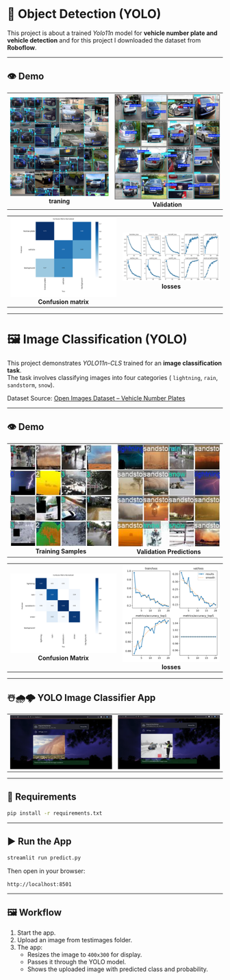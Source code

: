 # 🚗 Object Detection (YOLO)

This project is about a trained _Yolo11n_ model for **vehicle number plate and vehicle detection** and for this project I downloaded the dataset from **Roboflow**.

---

## 👁️ Demo

<table>
  <tr>
    <td style="text-align:center;">
      <img src="train_batch0.jpg" width="100%"/>
      <div><strong>traning</strong></div>
    </td>
    <td style="text-align:center;">
      <img src="val_batch0_labels.jpg" width="100%"/>
      <div><strong>Validation</strong></div>
    </td>
  </tr>
</table>
<table>
  <tr>
    <td style="text-align:center;">
      <img src="confusion_matrix_normalized.png" width="100%"/>
      <div><strong>Confusion matrix</strong></div>
    </td>
    <td style="text-align:center;">
      <img src="results.png" width="100%"/>
      <div><strong>losses</strong></div>
    </td>
  </tr>
</table>

---

# 🖼️ Image Classification (YOLO)

This project demonstrates _YOLO11n-CLS_ trained for an **image classification task**.  
The task involves classifying images into four categories ( `lightning`, `rain`, `sandstorm`, `snow`).

Dataset Source: [Open Images Dataset – Vehicle Number Plates](https://www.kaggle.com/datasets/jehanbhathena/weather-dataset)

---

## 👁️ Demo

<table>
  <tr>
    <td style="text-align:center;">
      <img src="train_batch1.jpg" width="100%"/>
      <div><strong>Training Samples</strong></div>
    </td>
    <td style="text-align:center;">
      <img src="val_classification.jpg" width="100%"/>
      <div><strong>Validation Predictions</strong></div>
    </td>
  </tr>
</table>

<table>
  <tr>
    <td style="text-align:center;">
      <img src="confusion_matrix_classification.png" width="100%"/>
      <div><strong>Confusion Matrix</strong></div>
    </td>
    <td style="text-align:center;">
      <img src="results_classification.png" width="100%"/>
      <div><strong>losses</strong></div>
    </td>
  </tr>
</table>

---

## ☃️🌧️🌩️ YOLO Image Classifier App

<table>
  <tr>
    <td style="text-align:center;">
      <img src="results3.png" width="100%"/>
      <div><strong></strong></div>
    </td>
    <td style="text-align:center;">
      <img src="results4.png" width="100%"/>
      <div><strong></strong></div>
    </td>
  </tr>
</table>

---

## 🧱 Requirements

```bash
pip install -r requirements.txt
```

---

## ▶️ Run the App

```bash
streamlit run predict.py
```

Then open in your browser:

```
http://localhost:8501
```

---

## 🖼️ Workflow

1. Start the app.
2. Upload an image from testimages folder.
3. The app:
   - Resizes the image to `400x300` for display.
   - Passes it through the YOLO model.
   - Shows the uploaded image with predicted class and probability.
